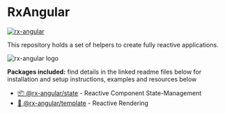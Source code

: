 # RxAngular

[![rx-angular](https://circleci.com/gh/BioPhoton/rx-angular.svg?style=shield)](https://circleci.com/gh/BioPhoton/rx-angular)


This repository holds a set of helpers to create fully reactive applications.

![rx-angular logo](https://raw.githubusercontent.com/BioPhoton/rx-angular/master/images/rx-angular_logo.png)

**Packages included:**
find details in the linked readme files below for installation and setup instructions, examples and resources below

- [📦 @rx-angular/state](https://github.com/BioPhoton/rx-angular/tree/master/libs/state/README.md) - Reactive Component State-Management
- [💾 @rx-angular/template](https://github.com/BioPhoton/rx-angular/tree/master/libs/template/README.md) - Reactive Rendering
